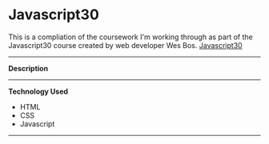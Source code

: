 # Javascript30
This is a compliation of the coursework I'm working through as part of the Javascript30 course created by web developer Wes Bos.
[Javascript30](https://javascript30.com/)

---

**Description**

---

**Technology Used**
* HTML
* CSS
* Javascript

---
